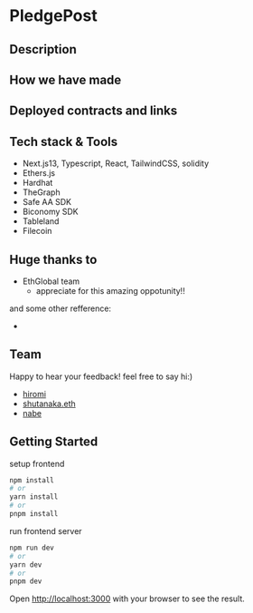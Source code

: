 # PledgePost

## Description

## How we have made

## Deployed contracts and links

## Tech stack & Tools
- Next.js13, Typescript, React, TailwindCSS, solidity
- Ethers.js
- Hardhat
- TheGraph
- Safe AA SDK
- Biconomy SDK
- Tableland
- Filecoin


## Huge thanks to

- EthGlobal team
  - appreciate for this amazing oppotunity!!

and some other refference:

-

## Team

Happy to hear your feedback! feel free to say hi:)

- [hiromi](https://twitter.com)
- [shutanaka.eth](https://twitter.com/shutanaka_jp)
- [nabe](https://twitter.com)

## Getting Started

setup frontend

```bash
npm install
# or
yarn install
# or
pnpm install
```

run frontend server

```bash
npm run dev
# or
yarn dev
# or
pnpm dev
```

Open [http://localhost:3000](http://localhost:3000) with your browser to see the result.
